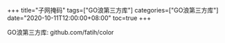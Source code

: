 +++
title="子网掩码"
tags=["GO浪第三方库"]
categories=["GO浪第三方库"]
date="2020-10-11T12:00:00+08:00"
toc=true
+++

<!--摘要 -->
GO浪第三方库: github.com/fatih/color
<!--more-->

## 

